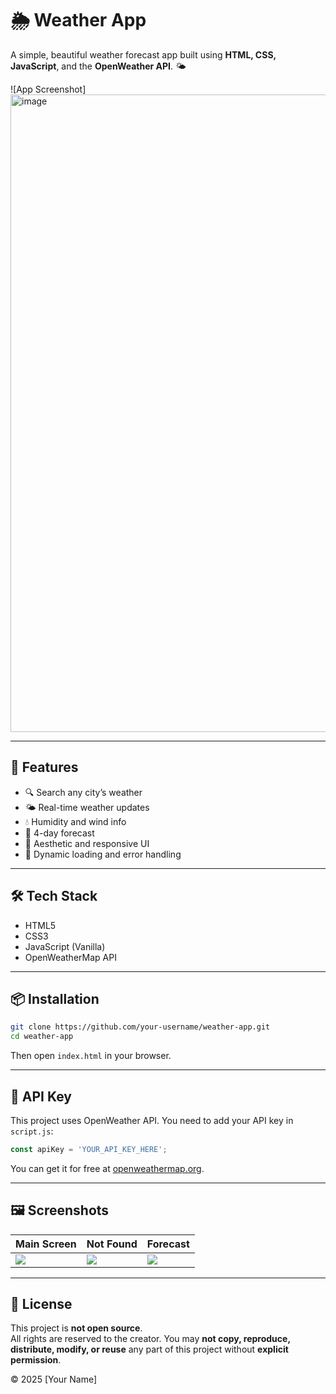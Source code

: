 # 🌦️ Weather App
A simple, beautiful weather forecast app built using **HTML, CSS, JavaScript**, and the **OpenWeather API**. 🌤️

![App Screenshot]
<img width="1920" height="1020" alt="image" src="https://github.com/user-attachments/assets/7694c2e9-fe28-423c-a4af-8743c691af64" />

---

## 🚀 Features

- 🔍 Search any city’s weather
- 🌤️ Real-time weather updates
- 💧 Humidity and wind info
- 📅 4-day forecast
- 🌈 Aesthetic and responsive UI
- 🔁 Dynamic loading and error handling

---

## 🛠️ Tech Stack

- HTML5
- CSS3
- JavaScript (Vanilla)
- OpenWeatherMap API

---

## 📦 Installation

```bash
git clone https://github.com/your-username/weather-app.git
cd weather-app
```

Then open `index.html` in your browser.

---

## 🔑 API Key

This project uses OpenWeather API. You need to add your API key in `script.js`:

```js
const apiKey = 'YOUR_API_KEY_HERE';
```

You can get it for free at [openweathermap.org](https://openweathermap.org/api).

---

## 🖼️ Screenshots

| Main Screen | Not Found | Forecast |
|-------------|-----------|----------|
| ![](assets/message/search-city.png) | ![](assets/message/not-found.png) | ![](assets/weather/clouds.svg) |

---

## 📄 License

This project is **not open source**.  
All rights are reserved to the creator. You may **not copy, reproduce, distribute, modify, or reuse** any part of this project without **explicit permission**.

© 2025 [Your Name]
